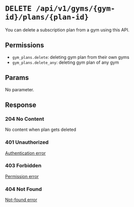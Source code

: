 # `DELETE /api/v1/gyms/{gym-id}/plans/{plan-id}`
You can delete a subscription plan from a gym using this API.


## Permissions

- `gym_plans.delete`: deleting gym plan from their own gyms
- `gym_plans.delete_any`: deleting gym plan of any gym

## Params

No parameter.

## Response

### 204 No Content
 No content when plan gets deleted

### 401 Unauthorized
[Authentication error](../../_globals/authentication-errors.md)

### 403 Forbidden
[Permission error](../../_globals/permission-errors.md)

### 404 Not Found
[Not-found error](../../_globals/not-found-errors.md)

